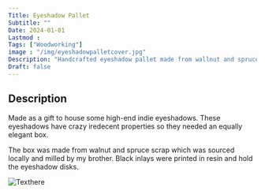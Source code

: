 ```yaml
---
Title: Eyeshadow Pallet 
Subtitle: ""
Date: 2024-01-01
Lastmod : 
Tags: ["Woodworking"]
image : "/img/eyeshadowpalletcover.jpg"
Description: "Handcrafted eyeshadow pallet made from wallnut and spruce."
Draft: false
---
```


## Description

Made as a gift to house some high-end indie eyeshadows. These eyeshadows have crazy iredecent properties so they needed an equally elegant box. 

The box was made from walnut and spruce scrap which was sourced locally and milled by my brother. Black inlays were printed in resin and hold the eyeshadow disks. 

 ![Texthere](/img/pallet1.jpg "")